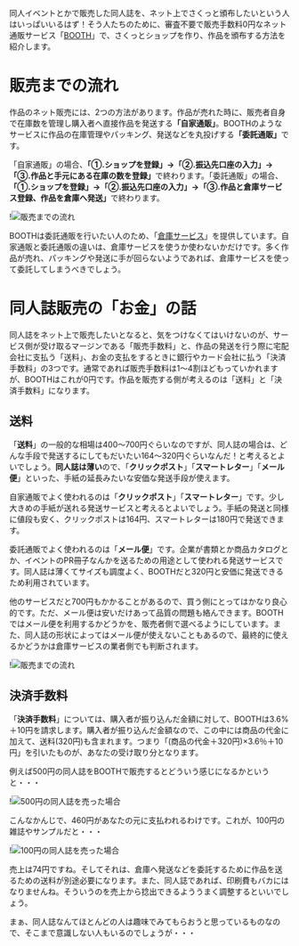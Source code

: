 同人イベントとかで販売した同人誌を、ネット上でさくっと頒布したいという人はいっぱいいるはず！そう人たちのために、審査不要で販売手数料0円なネット通販サービス「[BOOTH](https://booth.pm/start?utm_source=blog&utm_medium=banner&utm_campaign=boothmaniax)」で、さくっとショップを作り、作品を頒布する方法を紹介します。

# 販売までの流れ

作品のネット販売には、2つの方法があります。作品が売れた時に、販売者自身で在庫数を管理し購入者へ直接作品を発送する<strong>「自家通販」</strong>。BOOTHのようなサービスに作品の在庫管理やパッキング、発送などを丸投げする<strong>「委託通販」</strong>です。

「自家通販」の場合、<strong>「①.ショップを登録」→「②.振込先口座の入力」→「③.作品と手元にある在庫の数を登録」</strong>で終わります。「委託通販」の場合、<strong>「①.ショップを登録」→「②.振込先口座の入力」→「③.作品と倉庫サービス登録、作品を倉庫へ発送」</strong>で終わります。

!![販売までの流れ](151128_0002.jpg)

BOOTHは委託通販を行いたい人のため、「[倉庫サービス](https://booth.pm/warehouse_guide?utm_source=blog&utm_medium=banner&utm_campaign=boothmaniax)」を提供しています。自家通販と委託通販の違いは、倉庫サービスを使うか使わないかだけです。多く作品が売れ、パッキングや発送に手が回らないようであれば、倉庫サービスを使って委託してしまうべきでしょう。

# 同人誌販売の「お金」の話

同人誌をネット上で販売したいとなると、気をつけなくてはいけないのが、サービス側が受け取るマージンである「販売手数料」と、作品の発送を行う際に宅配会社に支払う「送料」、お金の支払をするときに銀行やカード会社に払う「決済手数料」の3つです。通常であれば販売手数料は1〜4割ほどもっていかれますが、BOOTHはこれが0円です。作品を販売する側が考えるのは「送料」と「決済手数料」になります。

## 送料

「<strong>送料</strong>」の一般的な相場は400〜700円ぐらいなのですが、同人誌の場合は、どんな手段で発送するにしてもだいたい164〜320円ぐらいなんだ！と考えるとよいでしょう。<strong>同人誌は薄い</strong>ので、「<strong>クリックポスト</strong>」「<strong>スマートレター</strong>」「<strong>メール便</strong>」といった、手紙の延長みたいな安価な発送手段が使えます。

自家通販でよく使われるのは「<strong>クリックポスト</strong>」「<strong>スマートレター</strong>」です。少し大きめの手紙が送れる発送サービスと考えるとよいでしょう。手紙の発送と同様に値段も安く、クリックポストは164円、スマートレターは180円で発送できます。

委託通販でよく使われるのは「<strong>メール便</strong>」です。企業が書類とか商品カタログとか、イベントのPR冊子なんかを送るための用途として使われる発送サービスです。同人誌は薄くてサイズも調度よく、BOOTHだと320円と安価に発送できるため利用されています。

他のサービスだと700円もかかることがあるので、買う側にとってはかなり良心的です。ただ、メール便は安いだけあって品質の問題も絡んできます。BOOTHではメール便を利用するかどうかを、販売者側で選べるようにしています。また、同人誌の形状によってはメール便が使えないこともあるので、最終的に使えるかどうかは倉庫サービスの業者側でも判断されます。

!![販売までの流れ](151128_0003.jpg)

## 決済手数料

「<strong>決済手数料</strong>」については、購入者が振り込んだ金額に対して、BOOTHは3.6%＋10円を請求します。購入者が振り込んだ金額なので、この中には商品の代金に加えて、送料(320円)も含まれます。つまり「(商品の代金＋320円)×3.6％＋10円」を引いたものが、あなたの受け取り分となります。

例えば500円の同人誌をBOOTHで販売するとどういう感じになるかというと・・・

!![500円の同人誌を売った場合](151113_0001.jpg)

こんなかんじで、460円があなたの元に支払われるわけです。これが、100円の雑誌やサンプルだと・・・

!![100円の同人誌を売った場合](151113_0002.jpg)

売上は74円ですね。そしてそれは、倉庫へ発送などを委託するために作品を送るための送料が別途必要になります。また、同人誌であれば、印刷費もバカにはなりませんね。そういうのを売上から捻出できるよううまく調整するといいでしょう。

まぁ、同人誌なんてほとんどの人は趣味でみてもらおうと思っているものなので、そこまで意識しない人もいるのでしょうが・・・
